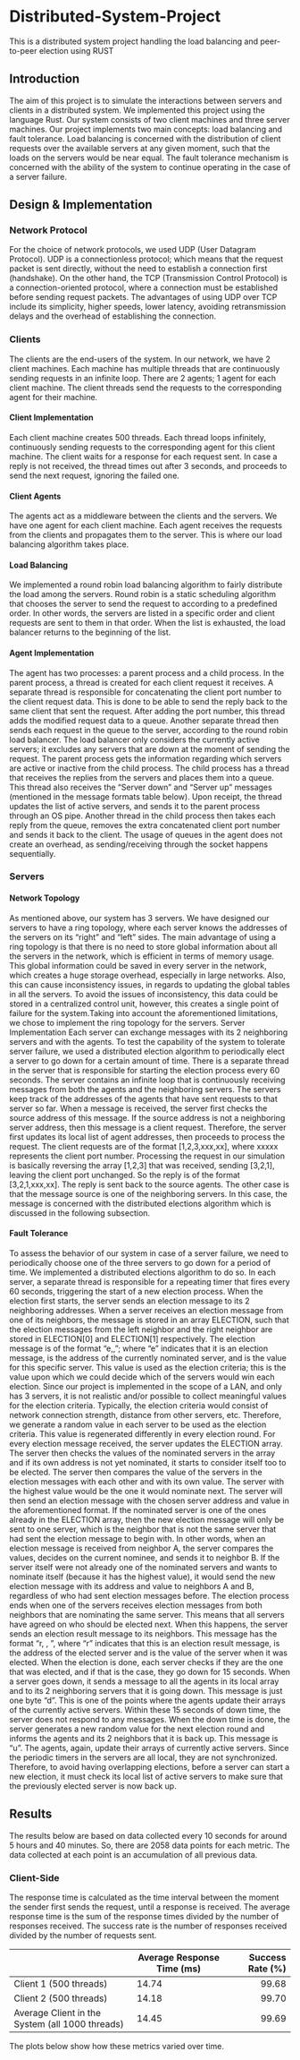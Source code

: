 # Distributed-System-Project
This is a distributed system project handling the load balancing and peer-to-peer election using RUST

## Introduction

The aim of this project is to simulate the interactions between servers and clients in a distributed system. We implemented this project using the language Rust. Our system consists of two client machines and three server machines. Our project implements two main concepts: load balancing and fault tolerance. Load balancing is concerned with the distribution of client requests over the available servers at any given moment, such that the loads on the servers would be near equal. The fault tolerance mechanism is concerned with the ability of the system to continue operating in the case of a server failure. 

## Design & Implementation

### Network Protocol
For the choice of network protocols, we used UDP (User Datagram Protocol). UDP is a connectionless protocol; which means that the request packet is sent directly, without the need to establish a connection first (handshake). On the other hand, the TCP (Transmission Control Protocol) is a connection-oriented protocol, where a connection must be established before sending request packets. The advantages of using UDP over TCP include its simplicity, higher speeds, lower latency, avoiding retransmission delays and the overhead of establishing the connection.

### Clients
The clients are the end-users of the system. In our network, we have 2 client machines. Each machine has multiple threads that are continuously sending requests in an infinite loop. There are 2 agents; 1 agent for each client machine. The client threads send the requests to the corresponding agent for their machine.  

#### Client Implementation
Each client machine creates 500 threads. Each thread loops infinitely, continuously sending requests to the corresponding agent for this client machine. The client waits for a response for each request sent. In case a reply is not received, the thread times out after 3 seconds, and proceeds to send the next request, ignoring the failed one.

#### Client Agents
The agents act as a middleware between the clients and the servers. We have one agent for each client machine. Each agent receives the requests from the clients and propagates them to the server. This is where our load balancing algorithm takes place. 

#### Load Balancing
We implemented a round robin load balancing algorithm to fairly distribute the load among the servers. Round robin is a static scheduling algorithm that chooses the server to send the request to according to a predefined order. In other words, the servers are listed in a specific order and client requests are sent to them in that order. When the list is exhausted, the load balancer returns to the beginning of the list. 

#### Agent Implementation
The agent has two processes: a parent process and a child process. In the parent process, a thread is created for each client request it receives. A separate thread is responsible for concatenating the client port number to the client request data. This is done to be able to send the reply back to the same client that sent the request. After adding the port number, this thread adds the modified request data to a queue. Another separate thread then sends each request in the queue to the server, according to the round robin load balancer. The load balancer only considers the currently active servers; it excludes any servers that are down at the moment of sending the request. The parent process gets the information regarding which servers are active or inactive from the child process.
The child process has a thread that receives the replies from the servers and places them into a queue. This thread also receives the “Server down” and “Server up” messages (mentioned in the message formats table below). Upon receipt, the thread updates the list of active servers, and sends it to the parent process through an OS pipe. Another thread in the child process then takes each reply from the queue, removes the extra concatenated client port number and sends it back to the client. The usage of queues in the agent does not create an overhead, as sending/receiving through the socket happens sequentially.

### Servers

#### Network Topology

As mentioned above, our system has 3 servers. We have designed our servers to have a ring topology, where each server knows the addresses of the servers on its “right” and “left” sides. The main advantage of using a ring topology is that there is no need to store global information about all the servers in the network, which is efficient in terms of memory usage. This global information could be saved in every server in the network, which creates a huge storage overhead, especially in large networks. Also, this can cause inconsistency issues, in regards to updating the global tables in all the servers. To avoid the issues of inconsistency, this data could be stored in a centralized control unit, however, this creates a single point of failure for the system.Taking into account the aforementioned limitations, we chose to implement the ring topology for the servers. 
Server Implementation
Each server can exchange messages with its 2 neighboring servers and with the agents. To test the capability of the system to tolerate server failure, we used a distributed election algorithm to periodically elect a server to go down for a certain amount of time. There is a separate thread in the server that is responsible for starting the election process every 60 seconds. The server contains an infinite loop that is continuously receiving messages from both the agents and the neighboring servers. The servers keep track of the addresses of the agents that have sent requests to that server so far. When a message is received, the server first checks the source address of this message. If the source address is not a neighboring server address, then this message is a client request. Therefore, the server first updates its local list of agent addresses, then proceeds to process the request. The client requests are of the format [1,2,3,xxx,xx], where xxxxx represents the client port number. Processing the request in our simulation is basically reversing the array [1,2,3] that was received, sending [3,2,1], leaving the client port unchanged. So the reply is of the format [3,2,1,xxx,xx]. The reply is sent back to the source agents. 
The other case is that the message source is one of the neighboring servers. In this case, the message is concerned with the distributed elections algorithm which is discussed in the following subsection. 

#### Fault Tolerance
To assess the behavior of our system in case of a server failure, we need to periodically choose one of the three servers to go down for a period of time. We implemented a distributed elections algorithm to do so. In each server, a separate thread is responsible for a repeating timer that fires every 60 seconds, triggering the start of a new election process. When the election first starts, the server sends an election message to its 2 neighboring addresses. When a server receives an election message from one of its neighbors, the message is stored in an array ELECTION, such that the election messages from the left neighbor and the right neighbor are stored in ELECTION[0] and ELECTION[1] respectively. The election message is of the format “e,<addr>,<val>”; where “e” indicates that it is an election message, <addr> is the address of the currently nominated server, and <val> is the value for this specific server. This value is used as the election criteria; this is the value upon which we could decide which of the servers would win each election. Since our project is implemented in the scope of a LAN, and only has 3 servers, it is not realistic and/or possible to collect meaningful values for the election criteria. Typically, the election criteria would consist of network connection strength, distance from other servers, etc. Therefore, we generate a random value in each server to be used as the election criteria. This value is regenerated differently in every election round. 
For every election message received, the server updates the ELECTION array. The server then checks the values of the nominated servers in the array and if its own address is not yet nominated, it starts to consider itself too to be elected. The server then compares the value of the servers in the election messages with each other and with its own value. The server with the highest value would be the one it would nominate next. The server will then send an election message with the chosen server address and value in the aforementioned format. If the nominated server is one of the ones already in the ELECTION array, then the new election message will only be sent to one server, which is the neighbor that is not the same server that had sent the election message to begin with. In other words, when an election message is received from neighbor A, the server compares the values, decides on the current nominee, and sends it to neighbor B. If the server itself were not already one of the nominated servers and wants to nominate itself (because it has the highest value), it would send the new election message with its address and value to neighbors A and B, regardless of who had sent election messages before.
The election process ends when one of the servers receives election messages from both neighbors that are nominating the same server. This means that all servers have agreed on who should be elected next. When this happens, the server sends an election result message to its neighbors. This message has the format “r, <addr>, <val>”, where “r” indicates that this is an election result message, <addr> is the address of the elected server and <val> is the value of the server when it was elected. 
When the election is done, each server checks if they are the one that was elected, and if that is the case, they go down for 15 seconds. When a server goes down, it sends a message to all the agents in its local array and to its 2 neighboring servers that it is going down. This message is just one byte “d”. This is one of the points where the agents update their arrays of the currently active servers. Within these 15 seconds of down time, the server does not respond to any messages. When the down time is done, the server generates a new random value for the next election round and informs the agents and its 2 neighbors that it is back up. This message is “u”. The agents, again, update their arrays of currently active servers. 
Since the periodic timers in the servers are all local, they are not synchronized. Therefore, to avoid having overlapping elections, before a server can start a new election, it must check its local list of active servers to make sure that the previously elected server is now back up.

  ## Results 
  
The results below are based on data collected every 10 seconds for around 5 hours and 40 minutes. So, there are 2058 data points for each metric. The data collected at each point is an accumulation of all previous data.
  
### Client-Side
  
The response time is calculated as the time interval between the moment the sender first sends the request, until a response is received. The average response time is the sum of the response times divided by the number of responses received. The success rate is the number of responses received divided by the number of requests sent. 

|                                                | Average Response Time (ms)| Success Rate (%)  |
|-----------------------                         |---------------------------| -----:|
| Client 1 (500 threads)                         | 14.74                     | 99.68 |
| Client 2 (500 threads)                         | 14.18                     | 99.70 |
| Average Client in the System (all 1000 threads)|14.45                      | 99.69 |
 
 The plots below show how these metrics varied over time. 

  
  
  
